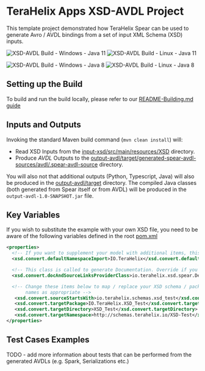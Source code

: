 # TeraHelix Apps XSD-AVDL Project

This template project demonstrated how TeraHelix Spear can be used to generate Avro / AVDL bindings from a set of input XML Schema (XSD) inputs. 

![XSD-AVDL Build - Windows - Java 11](https://github.com/TeraHelix/apps-xsd-avdl/workflows/XSD-AVDL%20Build%20-%20Windows%20-%20Java%2011/badge.svg)
![XSD-AVDL Build - Linux - Java 11](https://github.com/TeraHelix/apps-xsd-avdl/workflows/XSD-AVDL%20Build%20-%20Linux%20-%20Java%2011/badge.svg)

![XSD-AVDL Build - Windows - Java 8](https://github.com/TeraHelix/apps-xsd-avdl/workflows/XSD-AVDL%20Build%20-%20Windows%20-%20Java%208/badge.svg)
![XSD-AVDL Build - Linux - Java 8](https://github.com/TeraHelix/apps-xsd-avdl/workflows/XSD-AVDL%20Build%20-%20Linux%20-%20Java%208/badge.svg)

## Setting up the Build

To build and run the build locally, please refer to our [README-Building.md guide](README-Building.md)
  
## Inputs and Outputs

Invoking the standard Maven build command (`mvn clean install`) will:

* Read XSD Inputs from the [input-xsd/src/main/resources/XSD](input-xsd/src/main/resources/XSD) directory.
* Produce *AVDL* Outputs to the [output-avdl/target/generated-spear-avdl-sources/avdl/.spear-avdl-source](output-avdl/target/generated-spear-avdl-sources/avdl/.spear-avdl-source) directory.

You will also not that additional outputs (Python, Typescript, Java) will also be produced in the [output-avdl/target](output-avdl/target) directory. The compiled Java classes (both generated from Spear itself or from AVDL) will be produced in the `output-avdl-1.0-SNAPSHOT.jar` file.

## Key Variables

If you wish to substitute the example with your own XSD file, you need to be aware of the following variables defined in the root [pom.xml](pom.xml) 

```xml
<properties>
  <!-- If you want to supplement your model with additional items, this is a default import -->
  <xsd.convert.defaultNamespaceImport>IO.TeraHelix</xsd.convert.defaultNamespaceImport>

  <!-- This class is called to generate Documentation. Override if you have your own-->
  <xsd.convert.docAndSourceLinksProviderClass>io.terahelix.xsd.spear.DefaultDocAndSourceLinksProvider</xsd.convert.docAndSourceLinksProviderClass>

  <!-- Change these items below to map / replace your XSD schema / package
       names as appropriate -->
   <xsd.convert.sourceStartsWith>io.terahelix.schemas.xsd_test</xsd.convert.sourceStartsWith>
   <xsd.convert.targetPackage>IO.TeraHelix.XSD_Test</xsd.convert.targetPackage>
   <xsd.convert.targetDirectory>XSD_Test</xsd.convert.targetDirectory>
   <xsd.convert.targetNamespace>http://schemas.terahelix.io/XSD-Test</xsd.convert.targetNamespace>
</properties>

```

## Test Cases Examples

TODO - add more information about tests that can be performed from the generated AVDLs (e.g. Spark, Serializations etc.)
 


